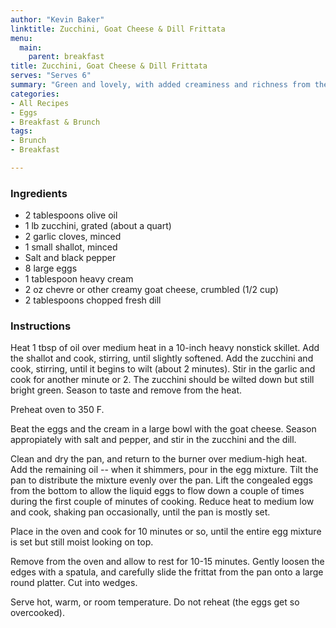 ```yaml
---
author: "Kevin Baker"
linktitle: Zucchini, Goat Cheese & Dill Frittata
menu:
  main:
    parent: breakfast
title: Zucchini, Goat Cheese & Dill Frittata
serves: "Serves 6"
summary: "Green and lovely, with added creaminess and richness from the goat cheese. "
categories:
- All Recipes
- Eggs
- Breakfast & Brunch
tags:
- Brunch
- Breakfast

---
```

### Ingredients

<div class="ingredient-list">

* 2 tablespoons olive oil  
* 1 lb zucchini, grated (about a quart)  
* 2 garlic cloves, minced  
* 1 small shallot, minced  
* Salt and black pepper  
* 8 large eggs  
* 1 tablespoon heavy cream  
* 2 oz chevre or other creamy goat cheese, crumbled (1/2 cup)  
* 2 tablespoons chopped fresh dill  

</div>

### Instructions

Heat 1 tbsp of oil over medium heat in a 10-inch heavy nonstick skillet. Add the shallot and cook, stirring, until slightly softened.  Add the zucchini and cook, stirring, until it begins to wilt (about 2 minutes).  Stir in the garlic and cook for another minute or 2. The zucchini should be wilted down but still bright green. Season to taste and remove from the heat.

Preheat oven to 350 F.

Beat the eggs and the cream in a large bowl with the goat cheese. Season appropiately with salt and pepper, and stir in the zucchini and the dill.

Clean and dry the pan, and return to the burner over medium-high heat. Add the remaining oil -- when it shimmers, pour in the egg mixture. Tilt the pan to distribute the mixture evenly over the pan. Lift the congealed eggs from the bottom to allow the liquid eggs to flow down a couple of times during the first couple of minutes of cooking. Reduce heat to medium low and cook, shaking pan occasionally, until the pan is mostly set.

Place in the oven and cook for 10 minutes or so, until the entire egg mixture is set but still moist looking on top.

Remove from the oven and allow to rest for 10-15 minutes. Gently loosen the edges with a spatula, and carefully slide the frittat from the pan onto a large round platter. Cut into wedges.

Serve hot, warm, or room temperature. Do not reheat (the eggs get so overcooked).
